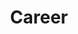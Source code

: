 ---
layout: page
title: Career
nav: true
nav_order: 7
dropdown: true
children:
    - title: Internships
      permalink: /internships/
    - title: divider
    - title: Faculty Position
      permalink: /faculty/
---